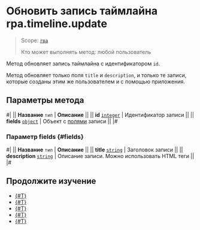 # Обновить запись таймлайна rpa.timeline.update

> Scope: [`rpa`](../../../scopes/permissions.md)
>
> Кто может выполнять метод: любой пользователь

Метод обновляет запись таймлайна с идентификатором `id`.

Метод обновляет только поля `title` и `description`, и только те записи, которые созданы этим же пользователем и с помощью приложения.

## Параметры метода

#|
|| **Название**
`тип` | **Описание** ||
|| **id** 
[`integer`](../../../data-types.md) | Идентификатор записи ||
|| **fields** 
[`object`](../../../data-types.md) | Объект с [полями](#fields) записи ||
|#

### Параметр fields {#fields}

#|
|| **Название**
`тип` | **Описание** ||
|| **title** 
[`string`](../../../data-types.md) | Заголовок записи ||
|| **description** 
[`string`](../../../data-types.md) | Описание записи. Можно использовать HTML теги ||
|#

## Продолжите изучение 

- [{#T}](./index.md)
- [{#T}](./rpa-timeline-add.md)
- [{#T}](./rpa-timeline-update-is-fixed.md)
- [{#T}](./rpa-timeline-list-for-item.md)
- [{#T}](./rpa-timeline-delete.md)
